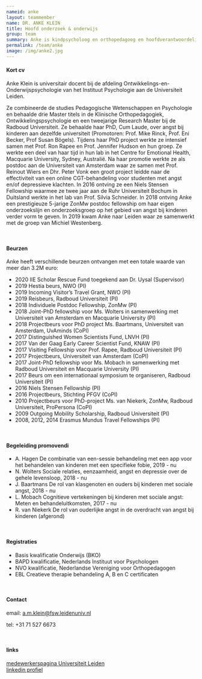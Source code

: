 ```yaml
---
nameid: anke
layout: teammember
name: DR. ANKE KLEIN
title: Hoofd onderzoek & onderwijs
group: team
summary: Anke is kindpsycholoog en orthopedagoog en hoofdverantwoordelijk voor onderzoek en onderwijs binnen het kenniscentrum. Daarnaast is ze universitair docent bij de afdeling Ontwikkelings- en Onderwijspychologie aan de universiteit Leiden.
permalink: /team/anke
image: /img/anke2.jpg
---
```


#### Kort cv

Anke Klein is universitair docent bij de afdeling Ontwikkelings-en-Onderwijspsychologie van het Instituut Psychologie aan de Universiteit Leiden.

Ze combineerde de studies Pedagogische Wetenschappen en Psychologie en behaalde drie Master titels in de Klinische Orthopedagogiek, Ontwikkelingspsychologie en een tweejarige Research Master bij de Radboud Universiteit. Ze behaalde haar PhD, Cum Laude, over angst bij kinderen aan dezelfde universiteit (Promotoren: Prof. Mike Rinck, Prof. Eni Becker, Prof Susan Bögels). Tijdens haar PhD project werkte ze intensief samen met Prof. Ron Rapee en Prof. Jennifer Hudson en hun groep. Ze werkte een deel van haar tijd in hun lab in het Centre for Emotional Health, Macquarie University, Sydney, Australië.
Na haar promotie werkte ze als postdoc aan de Universiteit van Amsterdam waar ze samen met Prof. Reinout Wiers en Dhr. Peter Vonk een groot project leidde naar de effectiviteit van een online CGT-behandeling voor studenten met angst en/of depressieve klachten. In 2016 ontving ze een Niels Stensen Fellowship waarmee ze twee jaar aan de Ruhr Universiteit Bochum in Duitsland werkte in het lab van Prof. Silvia Schneider. In 2018 ontving Anke een prestigieuze 5-jarige ZonMw postdoc fellowship om haar eigen onderzoekslijn en onderzoeksgroep op het gebied van angst bij kinderen verder vorm te geven. In 2019 kwam Anke naar Leiden waar ze samenwerkt met de groep van Michiel Westenberg.

<br>

#### Beurzen

Anke heeft verschillende beurzen ontvangen met een totale waarde van meer dan 3.2M euro:

- 2020 IIE Scholar Rescue Fund toegekend aan Dr. Uysal (Supervisor)
- 2019 Hestia beurs, NWO (PI)
- 2019 Incoming Visitor’s Travel Grant, NWO (PI)
- 2019 Reisbeurs, Radboud Universiteit (PI)
- 2018 Individuele Postdoc Fellowship, ZonMw (PI)
- 2018 Joint-PhD fellowship voor Ms. Wolters in samenwerking met Universiteit van Amsterdam en Macquarie University (PI)
- 2018 Projectbeurs voor PhD project Ms. Baartmans, Universiteit van Amsterdam, UvAminds (CoPI)
- 2017 Distinguished Women Scientists Fund, LNVH (PI)
- 2017 Van der Gaag Early Career Scientist Fund, KNAW (PI)
- 2017 Visiting Fellowship voor Prof. Rapee, Radboud Universiteit (PI)
- 2017 Projectbeurs, Universiteit van Amsterdam (CoPI)
- 2017 Joint-PhD fellowship voor Ms. Mobach in samenwerking met Radboud Universiteit en Macquarie University (PI)
- 2017 Beurs om een internationaal symposium te organiseren, Radboud Universiteit (PI)
- 2016 Niels Stensen Fellowship (PI)
- 2016 Projectbeurs, Stichting PFGV (CoPI)
- 2010 Projectbeurs voor PhD-project Ms. van Niekerk, ZonMw, Radboud Universiteit, ProPersona (CoPI)
- 2009 Outgoing Mobility Scholarship, Radboud Universiteit (PI)
- 2008, 2012, 2014 Erasmus Mundus Travel Fellowships (PI)

<br>
  
#### Begeleiding promovendi

- A. Hagen De combinatie van een-sessie behandeling met een app voor het behandelen van kinderen met een specifieke fobie, 2019 - nu
- N. Wolters Sociale relaties, eenzaamheid, angst en depressie over de gehele levensloop, 2018 - nu
- J. Baartmans De rol van klasgenoten en ouders bij kinderen met sociale angst, 2018 - nu
- L. Mobach Cognitieve vertekeningen bij kinderen met sociale angst: Meten en behandeluitkomsten, 2017 - nu
- R. van Niekerk De rol van ouderlijke angst in de overdracht van angst bij kinderen (afgerond)

<br>

#### Registraties

- Basis kwalificatie Onderwijs (BKO)
- BAPD kwalificatie, Nederlands Instituut voor Psychologen
- NVO kwalificatie, Nederlandse Vereniging voor Orthopedagogen
- EBL Creatieve therapie behandeling A, B en C certificaten

<br>

#### Contact

email: a.m.klein@fsw.leidenuniv.nl

tel: +31 71 527 6673

<br>

#### links
[medewerkerspagina Universiteit Leiden](https://www.universiteitleiden.nl/medewerkers/anke-klein#tab-2)
<br>
[linkedin profiel](https://www.linkedin.com/in/ankeklein/?originalSubdomain=nl)


